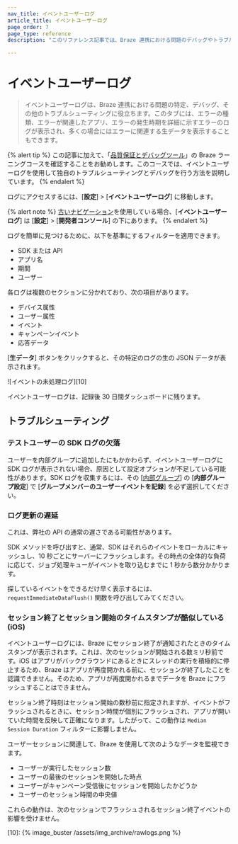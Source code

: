 ```yaml
---
nav_title: イベントユーザーログ
article_title: イベントユーザーログ
page_order: 7
page_type: reference
description: "このリファレンス記事では、Braze 連携における問題のデバッグやトラブルシューティングに役立つイベントユーザーログについて説明します。"

---
```


# イベントユーザーログ

> イベントユーザーログは、Braze 連携における問題の特定、デバッグ、その他のトラブルシューティングに役立ちます。このタブには、エラーの種類、エラーが関連したアプリ、エラーの発生時期を詳細に示すエラーのログが表示され、多くの場合にはエラーに関連する生データを表示することもできます。

{% alert tip %}
この記事に加えて、「[品質保証とデバッグツール](https://learning.braze.com/quality-assurance-and-debugging-tools-in-the-dashboard/)」の Braze ラーニングコースを確認することをお勧めします。このコースでは、イベントユーザーログを使用して独自のトラブルシューティングとデバッグを行う方法を説明しています。
{% endalert %}

ログにアクセスするには、\[**設定**] > \[**イベントユーザーログ**] に移動します。

{% alert note %}
[古いナビゲーション]({{site.baseurl}}/navigation)を使用している場合、\[**イベントユーザーログ**] は \[**設定**] > \[**開発者コンソール**] の下にあります。
{% endalert %}

ログを簡単に見つけるために、以下を基準にするフィルターを適用できます。

* SDK または API
* アプリ名
* 期間
* ユーザー

各ログは複数のセクションに分かれており、次の項目があります。

* デバイス属性
* ユーザー属性
* イベント
* キャンペーンイベント
* 応答データ

\[**生データ**] ボタンをクリックすると、その特定のログの生の JSON データが表示されます。

![イベントの未処理ログ][10]

イベントユーザーログは、記録後 30 日間ダッシュボードに残ります。

## トラブルシューティング

### テストユーザーの SDK ログの欠落

ユーザーを内部グループに追加したにもかかわらず、イベントユーザーログに SDK ログが表示されない場合、原因として設定オプションが不足している可能性があります。SDK ログを収集するには、その \[[内部グループ]({{site.baseurl}}/user_guide/administrative/app_settings/developer_console/internal_groups_tab/)] の \[**内部グループ設定**] で \[**グループメンバーのユーザーイベントを記録**] を必ず選択してください。

### ログ更新の遅延

これは、弊社の API の通常の遅さである可能性があります。

SDK メソッドを呼び出すと、通常、SDK はそれらのイベントをローカルにキャッシュし、10 秒ごとにサーバーにフラッシュします。その時点の全体的な負荷に応じて、ジョブ処理キューがイベントを取り込むまでに 1 秒から数分かかります。  

探しているイベントをできるだけ早く表示するには、`requestImmediateDataFlush()` 関数を呼び出してみてください。

### セッション終了とセッション開始のタイムスタンプが酷似している (iOS)

イベントユーザーログには、Braze にセッション終了が通知されたときのタイムスタンプが表示されます。これは、次のセッションが開始される数ミリ秒前です。iOS はアプリがバックグラウンドにあるときにスレッドの実行を積極的に停止するため、Braze はアプリが再度開かれる前に、セッションが終了したことを認識できません。そのため、アプリが再度開かれるまでデータを Braze にフラッシュすることはできません。

セッション終了時刻はセッション開始の数秒前に指定されますが、イベントがフラッシュされるときに、セッション時間が個別にフラッシュされ、アプリが開いていた時間を反映して正確になります。したがって、この動作は `Median Session Duration` フィルターに影響しません。

ユーザーセッションに関連して、Braze を使用して次のようなデータを監視できます。

- ユーザーが実行したセッション数
- ユーザーの最後のセッションを開始した時点
- ユーザーがキャンペーン受信後にセッションを開始したかどうか
- ユーザーのセッション時間の中央値

これらの動作は、次のセッションでフラッシュされるセッション終了イベントの影響を受けません。

[10]: {% image_buster /assets/img_archive/rawlogs.png %}
